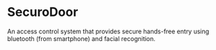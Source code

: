# SecuroDoor
An access control system that provides secure hands-free entry using bluetooth (from smartphone) and facial recognition. 

